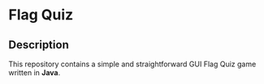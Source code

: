 # Flag Quiz

## Description

This repository contains a simple and straightforward GUI Flag Quiz game written in **Java**.

